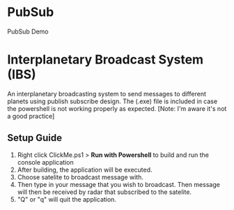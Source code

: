# PubSub
PubSub Demo

# Interplanetary Broadcast System (IBS)
An interplanetary broadcasting system to send messages to different planets using publish subscribe design. The (.exe) file is included in case the powershell is not working properly as expected. [Note: I'm aware it's not a good practice]

## Setup Guide
1. Right click ClickMe.ps1 > **Run with Powershell** to build and run the console application
2. After building, the application will be executed.
3. Choose satelite to broadcast message with.
4. Then type in your message that you wish to broadcast. Then message will then be received by radar that subscribed to the satelite.
5. "Q" or "q" will quit the application.
